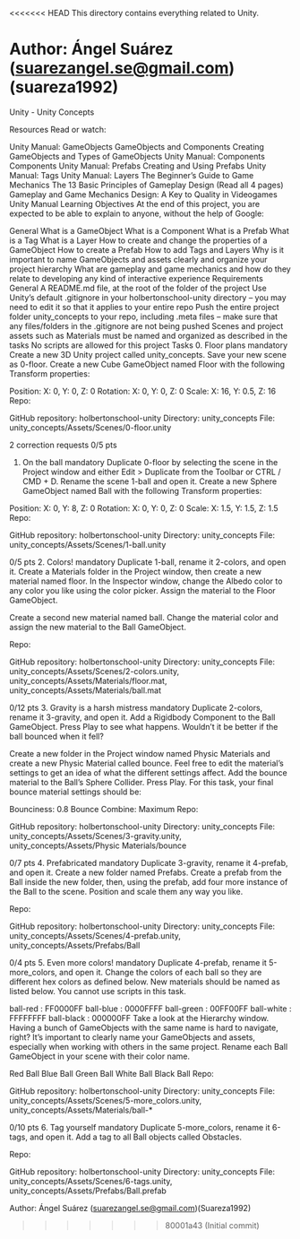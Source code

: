 <<<<<<< HEAD
This directory contains everything related to Unity.

Author: Ángel Suárez (suarezangel.se@gmail.com)(suareza1992)
=======
Unity - Unity Concepts

Resources
Read or watch:

Unity Manual: GameObjects
GameObjects and Components
Creating GameObjects and Types of GameObjects
Unity Manual: Components
Components
Unity Manual: Prefabs
Creating and Using Prefabs
Unity Manual: Tags
Unity Manual: Layers
The Beginner’s Guide to Game Mechanics
The 13 Basic Principles of Gameplay Design (Read all 4 pages)
Gameplay and Game Mechanics Design: A Key to Quality in Videogames
Unity Manual
Learning Objectives
At the end of this project, you are expected to be able to explain to anyone, without the help of Google:

General
What is a GameObject
What is a Component
What is a Prefab
What is a Tag
What is a Layer
How to create and change the properties of a GameObject
How to create a Prefab
How to add Tags and Layers
Why is it important to name GameObjects and assets clearly and organize your project hierarchy
What are gameplay and game mechanics and how do they relate to developing any kind of interactive experience
Requirements
General
A README.md file, at the root of the folder of the project
Use Unity’s default .gitignore in your holbertonschool-unity directory – you may need to edit it so that it applies to your entire repo
Push the entire project folder unity_concepts to your repo, including .meta files – make sure that any files/folders in the .gitignore are not being pushed
Scenes and project assets such as Materials must be named and organized as described in the tasks
No scripts are allowed for this project
Tasks
0. Floor plans
mandatory
Create a new 3D Unity project called unity_concepts. Save your new scene as 0-floor. Create a new Cube GameObject named Floor with the following Transform properties:

Position: X: 0, Y: 0, Z: 0
Rotation: X: 0, Y: 0, Z: 0
Scale: X: 16, Y: 0.5, Z: 16
Repo:

GitHub repository: holbertonschool-unity
Directory: unity_concepts
File: unity_concepts/Assets/Scenes/0-floor.unity
 
2 correction requests
0/5 pts
1. On the ball
mandatory
Duplicate 0-floor by selecting the scene in the Project window and either Edit > Duplicate from the Toolbar or CTRL / CMD + D. Rename the scene 1-ball and open it. Create a new Sphere GameObject named Ball with the following Transform properties:

Position: X: 0, Y: 8, Z: 0
Rotation: X: 0, Y: 0, Z: 0
Scale: X: 1.5, Y: 1.5, Z: 1.5
Repo:

GitHub repository: holbertonschool-unity
Directory: unity_concepts
File: unity_concepts/Assets/Scenes/1-ball.unity
 
0/5 pts
2. Colors!
mandatory
Duplicate 1-ball, rename it 2-colors, and open it. Create a Materials folder in the Project window, then create a new material named floor. In the Inspector window, change the Albedo color to any color you like using the color picker. Assign the material to the Floor GameObject.

Create a second new material named ball. Change the material color and assign the new material to the Ball GameObject.

Repo:

GitHub repository: holbertonschool-unity
Directory: unity_concepts
File: unity_concepts/Assets/Scenes/2-colors.unity, unity_concepts/Assets/Materials/floor.mat, unity_concepts/Assets/Materials/ball.mat
 
0/12 pts
3. Gravity is a harsh mistress
mandatory
Duplicate 2-colors, rename it 3-gravity, and open it. Add a Rigidbody Component to the Ball GameObject. Press Play to see what happens. Wouldn’t it be better if the ball bounced when it fell?

Create a new folder in the Project window named Physic Materials and create a new Physic Material called bounce. Feel free to edit the material’s settings to get an idea of what the different settings affect. Add the bounce material to the Ball’s Sphere Collider. Press Play. For this task, your final bounce material settings should be:

Bounciness: 0.8
Bounce Combine: Maximum
Repo:

GitHub repository: holbertonschool-unity
Directory: unity_concepts
File: unity_concepts/Assets/Scenes/3-gravity.unity, unity_concepts/Assets/Physic Materials/bounce
 
0/7 pts
4. Prefabricated
mandatory
Duplicate 3-gravity, rename it 4-prefab, and open it. Create a new folder named Prefabs. Create a prefab from the Ball inside the new folder, then, using the prefab, add four more instance of the Ball to the scene. Position and scale them any way you like.

Repo:

GitHub repository: holbertonschool-unity
Directory: unity_concepts
File: unity_concepts/Assets/Scenes/4-prefab.unity, unity_concepts/Assets/Prefabs/Ball
 
0/4 pts
5. Even more colors!
mandatory
Duplicate 4-prefab, rename it 5-more_colors, and open it. Change the colors of each ball so they are different hex colors as defined below. New materials should be named as listed below. You cannot use scripts in this task.

ball-red : FF0000FF
ball-blue : 0000FFFF
ball-green : 00FF00FF
ball-white : FFFFFFFF
ball-black : 000000FF
Take a look at the Hierarchy window. Having a bunch of GameObjects with the same name is hard to navigate, right? It’s important to clearly name your GameObjects and assets, especially when working with others in the same project. Rename each Ball GameObject in your scene with their color name.

Red Ball
Blue Ball
Green Ball
White Ball
Black Ball
Repo:

GitHub repository: holbertonschool-unity
Directory: unity_concepts
File: unity_concepts/Assets/Scenes/5-more_colors.unity, unity_concepts/Assets/Materials/ball-*
 
0/10 pts
6. Tag yourself
mandatory
Duplicate 5-more_colors, rename it 6-tags, and open it. Add a tag to all Ball objects called Obstacles.

Repo:

GitHub repository: holbertonschool-unity
Directory: unity_concepts
File: unity_concepts/Assets/Scenes/6-tags.unity, unity_concepts/Assets/Prefabs/Ball.prefab

Author: Ángel Suárez (suarezangel.se@gmail.com)(Suareza1992)
>>>>>>> 80001a43 (Initial commit)

